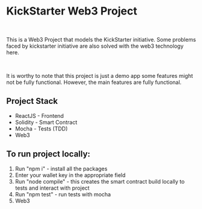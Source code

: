 <h1>KickStarter Web3 Project</h1>
<br/>
<p>This is a Web3 Project that models the KickStarter initiative. Some problems faced by kickstarter initiative are also solved with the web3 technology here.</p>
<br/>
<p>It is worthy to note that this project is just a demo app some features might not be fully functional. However, the main features are fully functional.</p>

<h2>Project Stack</h2>
<ul>
<li>ReactJS - Frontend</li>
<li>Solidity - Smart Contract</li>
<li>Mocha - Tests (TDD)</li>
<li>Web3</li>
</ul>

<h2>To run project locally:</h2>
<ol>
<li>Run "npm i" - install all the packages</li>
<li>Enter your wallet key in the appropriate field</li>
<li>Run "node compile" - this creates the smart contract build locally to tests and interact with project </li>
<li>Run "npm test" - run tests with mocha</li>
<li>Web3</li>
</ol>
